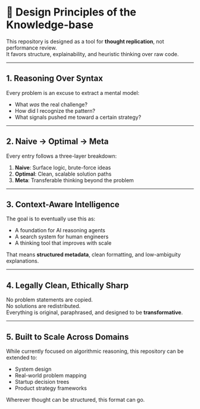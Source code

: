 # 🧠 Design Principles of the Knowledge-base

This repository is designed as a tool for **thought replication**, not performance review.  
It favors structure, explainability, and heuristic thinking over raw code.

---

## 1. Reasoning Over Syntax

Every problem is an excuse to extract a mental model:
- What *was* the real challenge?
- How did I recognize the pattern?
- What signals pushed me toward a certain strategy?

---

## 2. Naive → Optimal → Meta

Every entry follows a three-layer breakdown:
1. **Naive**: Surface logic, brute-force ideas
2. **Optimal**: Clean, scalable solution paths
3. **Meta**: Transferable thinking beyond the problem

---

## 3. Context-Aware Intelligence

The goal is to eventually use this as:
- A foundation for AI reasoning agents
- A search system for human engineers
- A thinking tool that improves with scale

That means **structured metadata**, clean formatting, and low-ambiguity explanations.

---

## 4. Legally Clean, Ethically Sharp

No problem statements are copied.  
No solutions are redistributed.  
Everything is original, paraphrased, and designed to be **transformative**.

---

## 5. Built to Scale Across Domains

While currently focused on algorithmic reasoning, this repository can be extended to:
- System design
- Real-world problem mapping
- Startup decision trees
- Product strategy frameworks

Wherever thought can be structured, this format can go.